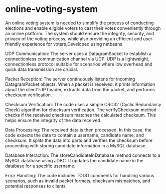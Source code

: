 # online-voting-system
An online voting system is needed to simplify the process of conducting elections and enable eligible voters to cast their votes conveniently through an online platform. The system should ensure the integrity, security, and privacy of the voting process, while also providing an efficient and user-friendly experience for voters,Developed using netbeans.

UDP Communication: The server uses a DatagramSocket to establish a connectionless communication channel via UDP. UDP is a lightweight, connectionless protocol suitable for scenarios where low overhead and quick data transmission are crucial.

Packet Reception: The server continuously listens for incoming DatagramPacket objects. When a packet is received, it prints information about the client's IP header, extracts data from the packet, and performs checksum verification.

Checksum Verification: The code uses a simple CRC32 (Cyclic Redundancy Check) algorithm for checksum verification. The verifyChecksum method checks if the received checksum matches the calculated checksum. This helps ensure the integrity of the data received.

Data Processing: The received data is then processed. In this case, the code expects the data to contain a username, candidate name, and checksum. It splits the data into parts and verifies the checksum before proceeding with storing candidate information in a MySQL database.

Database Interaction: The storeCandidateInDatabase method connects to a MySQL database using JDBC. It updates the candidate name in the database for a specific username.

Error Handling: The code includes TODO comments for handling various scenarios, such as invalid packet formats, checksum mismatches, and potential responses to clients.
